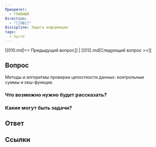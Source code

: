 ```yaml
---
Приоритет:
  - ГЛАВНЫЙ
Direction:
  - "[[ПШ]]" 
Discipline: Защита информации 
tags:
  - пусто
---
```

[[010.md|<< Предыдущий вопрос]] | [[012.md|Следующий вопрос >>]]
## Вопрос

Методы и алгоритмы проверки целостности данных: контрольные суммы и хеш-функции.

### Что возможно нужно будет рассказать?

### Какие могут быть задачи?

## Ответ

## Ссылки

